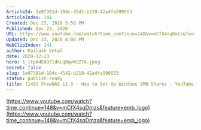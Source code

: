 ```yaml
---
ArticleId: 1e97381d-104c-4542-b219-42a4fa599553
ArticleIndex: 141
Created: Dec 23, 2020 5:58 PM
Published: Dec 23, 2020
URL: https://www.youtube.com/watch?time_continue=148&v=mCfX4sqDmzs&feature=emb_logo
Updated: Dec 23, 2020 8:08 PM
WebClipIndex: 141
author: Kailash Vetal
date: 2020-12-23
hero: 1_itpAdE6O7ldkLqBqvW2ZTA.jpeg
secret: false
slug: 1e97381d-104c-4542-b219-42a4fa599553
status: publish-ready
title: (149) FreeNAS 11.3 - How to Set Up Windows SMB Shares - YouTube
---
```

[https://www.youtube.com/watch?time_continue=148&v=mCfX4sqDmzs&feature=emb_logo](https://www.youtube.com/watch?time_continue=148&v=mCfX4sqDmzs&feature=emb_logo)
